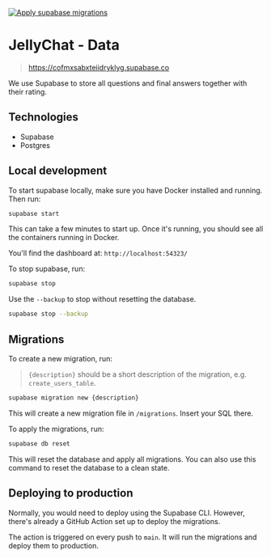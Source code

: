 [![Apply supabase migrations](https://github.com/0ptim/JellyChat/actions/workflows/supabase.yml/badge.svg)](https://github.com/0ptim/JellyChat/actions/workflows/supabase.yml)

# JellyChat - Data

> https://cofmxsabxteiidryklyg.supabase.co

We use Supabase to store all questions and final answers together with their rating.

## Technologies

- Supabase
- Postgres

## Local development

To start supabase locally, make sure you have Docker installed and running. Then run:

```bash
supabase start
```

This can take a few minutes to start up. Once it's running, you should see all the containers running in Docker.

You'll find the dashboard at: `http://localhost:54323/`

To stop supabase, run:

```bash
supabase stop
```

Use the `--backup` to stop without resetting the database.

```bash
supabase stop --backup
```

## Migrations

To create a new migration, run:

> `{description}` should be a short description of the migration, e.g. `create_users_table`.

```bash
supabase migration new {description}
```

This will create a new migration file in `/migrations`. Insert your SQL there.

To apply the migrations, run:

```bash
supabase db reset
```

This will reset the database and apply all migrations. You can also use this command to reset the database to a clean state.

## Deploying to production

Normally, you would need to deploy using the Supabase CLI. However, there's already a GitHub Action set up to deploy the migrations.

The action is triggered on every push to `main`. It will run the migrations and deploy them to production.
